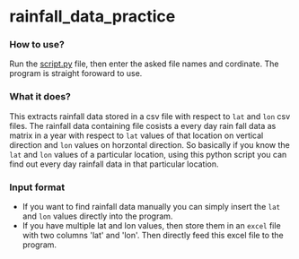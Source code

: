 # rainfall_data_practice


### How to use?

Run the [script.py](./script.py) file, then enter the asked file names and cordinate. The program is straight foroward to use.

### What it does?

This extracts rainfall data stored in a csv file with respect to `lat` and `lon` csv files. The rainfall data containing file cosists a every day rain fall data as matrix in a year with respect to `lat` values of that location on vertical direction and `lon` values on horzontal direction. So basically if you know the `lat` and `lon` values of a particular location, using this python script you can find out every day rainfall data in that particular location.

### Input format
* If you want to find rainfall data manually you can simply insert the  `lat` and `lon` values directly into the program.
* If you have multiple lat and lon values, then store them in an `excel` file with two columns
'lat' and 'lon'. Then directly feed this excel file to the program.
    
